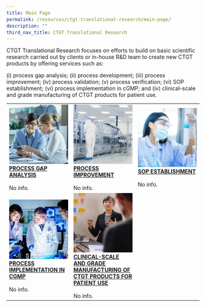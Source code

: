 ```yaml
---
title: Main Page
permalink: /resources/ctgt-translational-research/main-page/
description: ""
third_nav_title: CTGT Translational Research
---
```

CTGT Translational Research focuses on efforts to build on basic scientific research carried out by clients or in-house R&amp;D team to create new CTGT products by offering services such as:

(i) process gap analysis; (ii) process development; (iii) process improvement; (iv) process validation; (v) process verification; (vi) SOP establishment; (vi) process implementation in cGMP; and (iv) clinical-scale and grade manufacturing of CTGT products for patient use.

<table>
	<tbody>
		<tr>
			<td style="width:33%">
				<img src="/images/Resources/CTGT%20Translational%20Research/shutterstock_1104131693.jpg">
				<br>
				<a href="/resources/ctgt-translational-research/process-gap-analysis/">
				<b>PROCESS GAP ANALYSIS</b>
				</a>
				<br><br>
				No info.
			</td>
			<td style="width:33%">
				<img src="/images/Resources/CTGT%20Translational%20Research/shutterstock_1268263936.jpg">
				<br>
				<a href="/resources/ctgt-translational-research/process-improvement/">
				<b>PROCESS IMPROVEMENT</b>
				</a>
				<br><br>
				No info.
			</td>
			<td style="width:33%">
				<img src="/images/Resources/CTGT%20Translational%20Research/shutterstock_1190376445.jpg">
				<br>
				<a href="/resources/ctgt-translational-research/sop-establishment/">
				<b>SOP ESTABLISHMENT</b>
				</a>
				<br><br>
				No info.
			</td>
		</tr>
		<tr>
			<td style="width:33%">
				<img src="/images/Resources/CTGT%20Translational%20Research/service-1-2.jpg">
				<br>
				<a href="/resources/ctgt-translational-research/process-implementation-in-cgmp/">
				<b>PROCESS IMPLEMENTATION IN CGMP</b>
				</a>
				<br><br>
				No info.
			</td>
			<td style="width:33%">
				<img src="/images/Resources/CTGT%20Translational%20Research/shutterstock_519817903.jpg">
				<br>
				<a href="/resources/ctgt-translational-research/clinical-scale-and-grade-manufacturing-of-ctgt-products/">
				<b> CLINICAL-SCALE AND GRADE MANUFACTURING OF CTGT PRODUCTS FOR PATIENT USE</b>
				</a>
				<br><br>
				No info.
			</td>
		</tr>
	</tbody>
	</table>